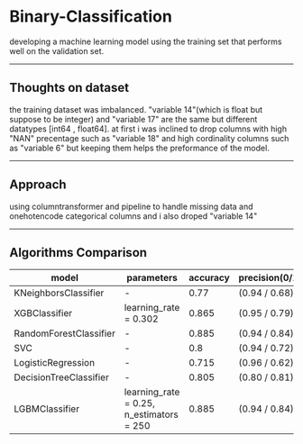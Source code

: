 # Binary-Classification
developing a machine learning model using the training set that performs well on the validation set.

----

## Thoughts on dataset

the training dataset was imbalanced. "variable 14"(which is float but suppose to be integer) and "variable 17" are the same but different datatypes [int64 , float64]. at first i was inclined to drop columns with high "NAN" precentage such as "variable 18" and high cordinality columns such as "variable 6" but keeping them helps the preformance of the model. 

----

## Approach

using columntransformer and pipeline to handle missing data and onehotencode categorical columns and i also droped "variable 14"

----

## Algorithms Comparison

| model                  | parameters                              | accuracy | precision(0/1) | f1_score(0/1) | 
|------------------------|-----------------------------------------|----------|----------------|---------------|
| KNeighborsClassifier   | -                                       | 0.77     | (0.94 / 0.68)  | (0.74 / 0.79) |
| XGBClassifier          | learning_rate = 0.302                   | 0.865    | (0.95 / 0.79)  | (0.86 / 0.87) |   
| RandomForestClassifier | -                                       | 0.885    | (0.94 / 0.84)  | (0.89 / 0.88) |   
| SVC                    | -                                       | 0.8      | (0.94 / 0.72)  | (0.78 / 0.81) |   
| LogisticRegression     | -                                       | 0.715    | (0.96 / 0.62)  | (0.65 / 0.76) |   
| DecisionTreeClassifier | -                                       | 0.805    | (0.80 / 0.81)  | (0.82 / 0.78) |   
| LGBMClassifier         | learning_rate = 0.25, n_estimators = 250 | 0.885    | (0.94 / 0.84)  | (0.89 / 0.88) |   
